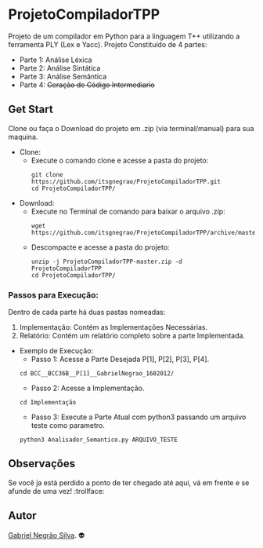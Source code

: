 # ProjetoCompiladorTPP
Projeto de um compilador em Python para a linguagem T++ utilizando a ferramenta PLY (Lex e Yacc).
Projeto Constituído de 4 partes:
 - Parte 1: Análise Léxica
 - Parte 2: Análise Sintática
 - Parte 3: Análise Semântica
 - Parte 4: ~~Geração de Código Intermediario~~

## Get Start
Clone ou faça o Download do projeto em .zip (via terminal/manual) para sua maquina.
- Clone:
  - Execute o comando clone e acesse a pasta do projeto:
    ```
    git clone https://github.com/itsgnegrao/ProjetoCompiladorTPP.git
    cd ProjetoCompiladorTPP/
    ```
- Download:
  - Execute no Terminal de comando para baixar o arquivo  .zip:
    ```
    wget https://github.com/itsgnegrao/ProjetoCompiladorTPP/archive/master.zip
    ```
  - Descompacte e acesse a pasta do projeto:
    ```
    unzip -j ProjetoCompiladorTPP-master.zip -d ProjetoCompiladorTPP
    cd ProjetoCompiladorTPP/
    ```
### Passos para Execução:
  Dentro de cada parte há duas pastas nomeadas:
  1. Implementação: Contém as Implementações Necessárias.
  2. Relatório: Contém um relatório completo sobre a parte Implementada.

  - Exemplo de Execução:
    - Passo 1: Acesse a Parte Desejada P[1], P[2], P[3], P[4].
    ```
    cd BCC__BCC36B__P[1]__GabrielNegrao_1602012/
    ```
    - Passo 2: Acesse a Implementação.
    ```
    cd Implementação
    ```
    - Passo 3: Execute a Parte Atual com python3 passando um arquivo teste como parametro.
    ```
    python3 Analisador_Semantico.py ARQUIVO_TESTE
    ```

## Observações
Se você ja está perdido a ponto de ter chegado até aqui, vá em frente e se afunde de uma vez! :trollface:
## Autor
[Gabriel Negrão Silva](https://github.com/itsgnegrao). :alien:
